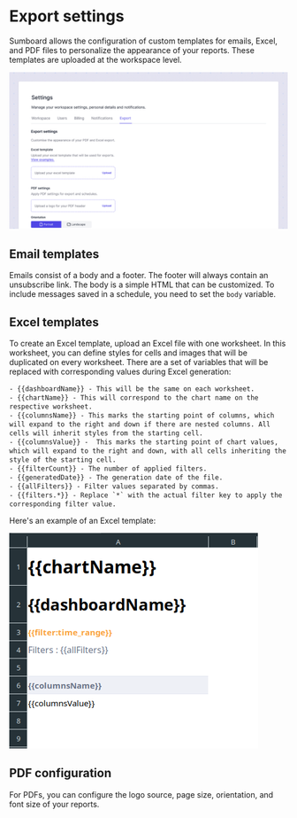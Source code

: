 # Export settings
Sumboard allows the configuration of custom templates for emails, Excel, and PDF files to personalize the appearance of your reports. These templates are uploaded at the workspace level.

![Export settings](export-settings.jpg)

## Email templates

Emails consist of a body and a footer. The footer will always contain an unsubscribe link. The body is a simple HTML that can be customized. To include messages saved in a schedule, you need to set the `body` variable.

## Excel templates

To create an Excel template, upload an Excel file with one worksheet. In this worksheet, you can define styles for cells and images that will be duplicated on every worksheet. There are a set of variables that will be replaced with corresponding values during Excel generation:
```
- {{dashboardName}} - This will be the same on each worksheet.
- {{chartName}} - This will correspond to the chart name on the respective worksheet.
- {{columnsName}} - This marks the starting point of columns, which will expand to the right and down if there are nested columns. All cells will inherit styles from the starting cell.
- {{columnsValue}} -  This marks the starting point of chart values, which will expand to the right and down, with all cells inheriting the style of the starting cell.
- {{filterCount}} - The number of applied filters.
- {{generatedDate}} - The generation date of the file.
- {{allFilters}} - Filter values separated by commas.
- {{filters.*}} - Replace `*` with the actual filter key to apply the corresponding filter value.
```

Here's an example of an Excel template:

![alt text](excel-template-demo.png)

## PDF configuration

For PDFs, you can configure the logo source, page size, orientation, and font size of your reports.